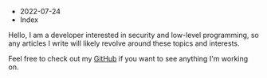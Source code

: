 - 2022-07-24
- Index

Hello, I am a developer interested in security and low-level programming, so any articles I write will likely revolve around these topics and interests.

Feel free to check out my [GitHub](https://github.com/birb007/) if you want to see anything I'm working on.
